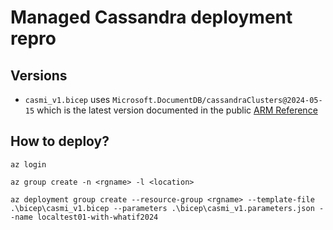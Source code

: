 # Managed Cassandra deployment repro

## Versions

* `casmi_v1.bicep` uses `Microsoft.DocumentDB/cassandraClusters@2024-05-15` which is the latest version documented in the public [ARM Reference](https://learn.microsoft.com/en-us/azure/templates/microsoft.documentdb/cassandraclusters?pivots=deployment-language-arm-template)

## How to deploy?

```azcli
az login

az group create -n <rgname> -l <location>

az deployment group create --resource-group <rgname> --template-file .\bicep\casmi_v1.bicep --parameters .\bicep\casmi_v1.parameters.json --name localtest01-with-whatif2024
```